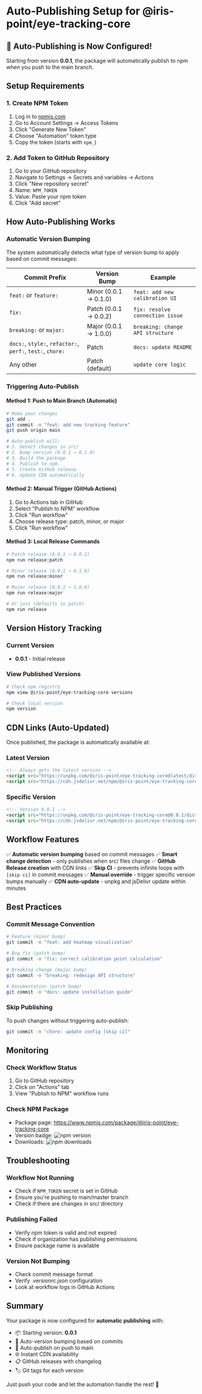 # Auto-Publishing Setup for @iris-point/eye-tracking-core

## 🚀 Auto-Publishing is Now Configured!

Starting from version **0.0.1**, the package will automatically publish to npm when you push to the main branch.

## Setup Requirements

### 1. Create NPM Token
1. Log in to [npmjs.com](https://www.npmjs.com)
2. Go to Account Settings → Access Tokens
3. Click "Generate New Token"
4. Choose "Automation" token type
5. Copy the token (starts with `npm_`)

### 2. Add Token to GitHub Repository
1. Go to your GitHub repository
2. Navigate to Settings → Secrets and variables → Actions
3. Click "New repository secret"
4. Name: `NPM_TOKEN`
5. Value: Paste your npm token
6. Click "Add secret"

## How Auto-Publishing Works

### Automatic Version Bumping
The system automatically detects what type of version bump to apply based on commit messages:

| Commit Prefix | Version Bump | Example |
|---------------|--------------|---------|
| `feat:` or `feature:` | Minor (0.0.1 → 0.1.0) | `feat: add new calibration UI` |
| `fix:` | Patch (0.0.1 → 0.0.2) | `fix: resolve connection issue` |
| `breaking:` or `major:` | Major (0.0.1 → 1.0.0) | `breaking: change API structure` |
| `docs:`, `style:`, `refactor:`, `perf:`, `test:`, `chore:` | Patch | `docs: update README` |
| Any other | Patch (default) | `update core logic` |

### Triggering Auto-Publish

#### Method 1: Push to Main Branch (Automatic)
```bash
# Make your changes
git add .
git commit -m "feat: add new tracking feature"
git push origin main

# Auto-publish will:
# 1. Detect changes in src/
# 2. Bump version (0.0.1 → 0.1.0)
# 3. Build the package
# 4. Publish to npm
# 5. Create GitHub release
# 6. Update CDN automatically
```

#### Method 2: Manual Trigger (GitHub Actions)
1. Go to Actions tab in GitHub
2. Select "Publish to NPM" workflow
3. Click "Run workflow"
4. Choose release type: patch, minor, or major
5. Click "Run workflow"

#### Method 3: Local Release Commands
```bash
# Patch release (0.0.1 → 0.0.2)
npm run release:patch

# Minor release (0.0.1 → 0.1.0)
npm run release:minor

# Major release (0.0.1 → 1.0.0)
npm run release:major

# Or just (defaults to patch)
npm run release
```

## Version History Tracking

### Current Version
- **0.0.1** - Initial release

### View Published Versions
```bash
# Check npm registry
npm view @iris-point/eye-tracking-core versions

# Check local version
npm version
```

## CDN Links (Auto-Updated)

Once published, the package is automatically available at:

### Latest Version
```html
<!-- Always gets the latest version -->
<script src="https://unpkg.com/@iris-point/eye-tracking-core@latest/dist/cogix-eye-tracking-core.min.js"></script>
<script src="https://cdn.jsdelivr.net/npm/@iris-point/eye-tracking-core@latest/dist/cogix-eye-tracking-core.min.js"></script>
```

### Specific Version
```html
<!-- Version 0.0.1 -->
<script src="https://unpkg.com/@iris-point/eye-tracking-core@0.0.1/dist/cogix-eye-tracking-core.min.js"></script>
<script src="https://cdn.jsdelivr.net/npm/@iris-point/eye-tracking-core@0.0.1/dist/cogix-eye-tracking-core.min.js"></script>
```

## Workflow Features

✅ **Automatic version bumping** based on commit messages
✅ **Smart change detection** - only publishes when src/ files change
✅ **GitHub Release creation** with CDN links
✅ **Skip CI** - prevents infinite loops with `[skip ci]` in commit messages
✅ **Manual override** - trigger specific version bumps manually
✅ **CDN auto-update** - unpkg and jsDelivr update within minutes

## Best Practices

### Commit Message Convention
```bash
# Feature (minor bump)
git commit -m "feat: add heatmap visualization"

# Bug fix (patch bump)
git commit -m "fix: correct calibration point calculation"

# Breaking change (major bump)
git commit -m "breaking: redesign API structure"

# Documentation (patch bump)
git commit -m "docs: update installation guide"
```

### Skip Publishing
To push changes without triggering auto-publish:
```bash
git commit -m "chore: update config [skip ci]"
```

## Monitoring

### Check Workflow Status
1. Go to GitHub repository
2. Click on "Actions" tab
3. View "Publish to NPM" workflow runs

### Check NPM Package
- Package page: https://www.npmjs.com/package/@iris-point/eye-tracking-core
- Version badge: ![npm version](https://img.shields.io/npm/v/@iris-point/eye-tracking-core)
- Downloads: ![npm downloads](https://img.shields.io/npm/dm/@iris-point/eye-tracking-core)

## Troubleshooting

### Workflow Not Running
- Check if `NPM_TOKEN` secret is set in GitHub
- Ensure you're pushing to main/master branch
- Check if there are changes in src/ directory

### Publishing Failed
- Verify npm token is valid and not expired
- Check if organization has publishing permissions
- Ensure package name is available

### Version Not Bumping
- Check commit message format
- Verify .versionrc.json configuration
- Look at workflow logs in GitHub Actions

## Summary

Your package is now configured for **automatic publishing** with:
- 📦 Starting version: **0.0.1**
- 🤖 Auto-version bumping based on commits
- 🚀 Auto-publish on push to main
- 🌐 Instant CDN availability
- 📋 GitHub releases with changelog
- 🏷️ Git tags for each version

Just push your code and let the automation handle the rest! 🎉
